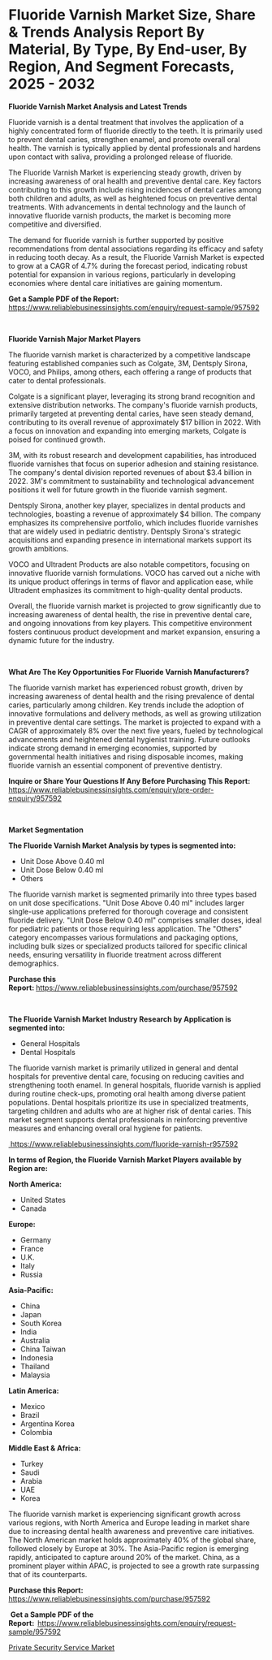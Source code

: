 <p><h1>Fluoride Varnish Market Size, Share & Trends Analysis Report By Material, By Type, By End-user, By Region, And Segment Forecasts, 2025 - 2032</h1></p><p><strong>Fluoride Varnish Market Analysis and Latest Trends</strong></p>
<p><p>Fluoride varnish is a dental treatment that involves the application of a highly concentrated form of fluoride directly to the teeth. It is primarily used to prevent dental caries, strengthen enamel, and promote overall oral health. The varnish is typically applied by dental professionals and hardens upon contact with saliva, providing a prolonged release of fluoride.</p><p>The Fluoride Varnish Market is experiencing steady growth, driven by increasing awareness of oral health and preventive dental care. Key factors contributing to this growth include rising incidences of dental caries among both children and adults, as well as heightened focus on preventive dental treatments. With advancements in dental technology and the launch of innovative fluoride varnish products, the market is becoming more competitive and diversified.</p><p>The demand for fluoride varnish is further supported by positive recommendations from dental associations regarding its efficacy and safety in reducing tooth decay. As a result, the Fluoride Varnish Market is expected to grow at a CAGR of 4.7% during the forecast period, indicating robust potential for expansion in various regions, particularly in developing economies where dental care initiatives are gaining momentum.</p></p>
<p><strong>Get a Sample PDF of the Report:&nbsp;</strong> <a href="https://www.reliablebusinessinsights.com/enquiry/request-sample/957592?utm_campaign=2239&utm_medium=2&utm_source=Github&utm_content=ia&utm_term=04032025&utm_id=fluoride-varnish">https://www.reliablebusinessinsights.com/enquiry/request-sample/957592</a></p>
<p>&nbsp;</p>
<p><strong>Fluoride Varnish Major Market Players</strong></p>
<p><p>The fluoride varnish market is characterized by a competitive landscape featuring established companies such as Colgate, 3M, Dentsply Sirona, VOCO, and Philips, among others, each offering a range of products that cater to dental professionals.</p><p>Colgate is a significant player, leveraging its strong brand recognition and extensive distribution networks. The company's fluoride varnish products, primarily targeted at preventing dental caries, have seen steady demand, contributing to its overall revenue of approximately $17 billion in 2022. With a focus on innovation and expanding into emerging markets, Colgate is poised for continued growth.</p><p>3M, with its robust research and development capabilities, has introduced fluoride varnishes that focus on superior adhesion and staining resistance. The company's dental division reported revenues of about $3.4 billion in 2022. 3M's commitment to sustainability and technological advancement positions it well for future growth in the fluoride varnish segment.</p><p>Dentsply Sirona, another key player, specializes in dental products and technologies, boasting a revenue of approximately $4 billion. The company emphasizes its comprehensive portfolio, which includes fluoride varnishes that are widely used in pediatric dentistry. Dentsply Sirona's strategic acquisitions and expanding presence in international markets support its growth ambitions.</p><p>VOCO and Ultradent Products are also notable competitors, focusing on innovative fluoride varnish formulations. VOCO has carved out a niche with its unique product offerings in terms of flavor and application ease, while Ultradent emphasizes its commitment to high-quality dental products.</p><p>Overall, the fluoride varnish market is projected to grow significantly due to increasing awareness of dental health, the rise in preventive dental care, and ongoing innovations from key players. This competitive environment fosters continuous product development and market expansion, ensuring a dynamic future for the industry.</p></p>
<p>&nbsp;</p>
<p><strong>What Are The Key Opportunities For Fluoride Varnish Manufacturers?</strong></p>
<p><p>The fluoride varnish market has experienced robust growth, driven by increasing awareness of dental health and the rising prevalence of dental caries, particularly among children. Key trends include the adoption of innovative formulations and delivery methods, as well as growing utilization in preventive dental care settings. The market is projected to expand with a CAGR of approximately 8% over the next five years, fueled by technological advancements and heightened dental hygienist training. Future outlooks indicate strong demand in emerging economies, supported by governmental health initiatives and rising disposable incomes, making fluoride varnish an essential component of preventive dentistry.</p></p>
<p><strong>Inquire or Share Your Questions If Any Before Purchasing This Report:</strong> <a href="https://www.reliablebusinessinsights.com/enquiry/pre-order-enquiry/957592?utm_campaign=2239&utm_medium=2&utm_source=Github&utm_content=ia&utm_term=04032025&utm_id=fluoride-varnish">https://www.reliablebusinessinsights.com/enquiry/pre-order-enquiry/957592</a></p>
<p>&nbsp;</p>
<p><strong>Market Segmentation</strong></p>
<p><strong>The Fluoride Varnish Market Analysis by types is segmented into:</strong></p>
<p><ul><li>Unit Dose Above 0.40 ml</li><li>Unit Dose Below 0.40 ml</li><li>Others</li></ul></p>
<p><p>The fluoride varnish market is segmented primarily into three types based on unit dose specifications. "Unit Dose Above 0.40 ml" includes larger single-use applications preferred for thorough coverage and consistent fluoride delivery. "Unit Dose Below 0.40 ml" comprises smaller doses, ideal for pediatric patients or those requiring less application. The "Others" category encompasses various formulations and packaging options, including bulk sizes or specialized products tailored for specific clinical needs, ensuring versatility in fluoride treatment across different demographics.</p></p>
<p><strong>Purchase this Report:&nbsp;</strong><a href="https://www.reliablebusinessinsights.com/purchase/957592?utm_campaign=2239&utm_medium=2&utm_source=Github&utm_content=ia&utm_term=04032025&utm_id=fluoride-varnish">https://www.reliablebusinessinsights.com/purchase/957592</a></p>
<p>&nbsp;</p>
<p><strong>The Fluoride Varnish Market Industry Research by Application is segmented into:</strong></p>
<p><ul><li>General Hospitals</li><li>Dental Hospitals</li></ul></p>
<p><p>The fluoride varnish market is primarily utilized in general and dental hospitals for preventive dental care, focusing on reducing cavities and strengthening tooth enamel. In general hospitals, fluoride varnish is applied during routine check-ups, promoting oral health among diverse patient populations. Dental hospitals prioritize its use in specialized treatments, targeting children and adults who are at higher risk of dental caries. This market segment supports dental professionals in reinforcing preventive measures and enhancing overall oral hygiene for patients.</p></p>
<p><a href="https://www.reliablebusinessinsights.com/fluoride-varnish-r957592?utm_campaign=2239&utm_medium=2&utm_source=Github&utm_content=ia&utm_term=04032025&utm_id=fluoride-varnish">&nbsp;https://www.reliablebusinessinsights.com/fluoride-varnish-r957592</a></p>
<p><strong>In terms of Region, the Fluoride Varnish Market Players available by Region are:</strong></p>
<p>
    <p> <strong> North America: </strong>
        <ul>
            <li>United States</li>
            <li>Canada</li>
        </ul>
        </p> 
    <p> <strong> Europe: </strong>
        <ul>
            <li>Germany</li>
            <li>France</li>
            <li>U.K.</li>
            <li>Italy</li>
            <li>Russia</li>
        </ul>
        </p> 
    <p> <strong> Asia-Pacific: </strong>
        <ul>
            <li>China</li>
            <li>Japan</li>
            <li>South Korea</li>
            <li>India</li>
            <li>Australia</li>
            <li>China Taiwan</li>
            <li>Indonesia</li>
            <li>Thailand</li>
            <li>Malaysia</li>
        </ul>
        </p> 
    <p> <strong> Latin America: </strong>
        <ul>
            <li>Mexico</li>
            <li>Brazil</li>
            <li>Argentina Korea</li>
            <li>Colombia</li>
        </ul>
        </p> 
    <p> <strong> Middle East & Africa: </strong>
        <ul>
            <li>Turkey</li>
            <li>Saudi</li>
            <li>Arabia</li>
            <li>UAE</li>
            <li>Korea</li>
        </ul>
    </p>
    </p>
<p><p>The fluoride varnish market is experiencing significant growth across various regions, with North America and Europe leading in market share due to increasing dental health awareness and preventive care initiatives. The North American market holds approximately 40% of the global share, followed closely by Europe at 30%. The Asia-Pacific region is emerging rapidly, anticipated to capture around 20% of the market. China, as a prominent player within APAC, is projected to see a growth rate surpassing that of its counterparts.</p></p>
<p><strong>Purchase this Report: </strong><a href="https://www.reliablebusinessinsights.com/purchase/957592?utm_campaign=2239&utm_medium=2&utm_source=Github&utm_content=ia&utm_term=04032025&utm_id=fluoride-varnish">https://www.reliablebusinessinsights.com/purchase/957592</a></p>
<p>&nbsp;<strong>Get a Sample PDF of the Report:&nbsp;&nbsp;</strong><a href="https://www.reliablebusinessinsights.com/enquiry/request-sample/957592?utm_campaign=2239&utm_medium=2&utm_source=Github&utm_content=ia&utm_term=04032025&utm_id=fluoride-varnish">https://www.reliablebusinessinsights.com/enquiry/request-sample/957592</a></p>
<p><strong></strong></p>
<p><p><a href="https://github.com/ygfu6u/Market-Research-Report-List-1/blob/main/private-security-service-market.md?utm_campaign=2239&utm_medium=2&utm_source=Github&utm_content=ia&utm_term=04032025&utm_id=fluoride-varnish">Private Security Service Market</a></p></p>